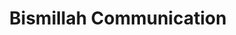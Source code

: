 ---
title: "Bismillah Communication"
url: /karachi/bismillah-communication-block-7-gulistan-e-johar/
shop: mobile phone
---